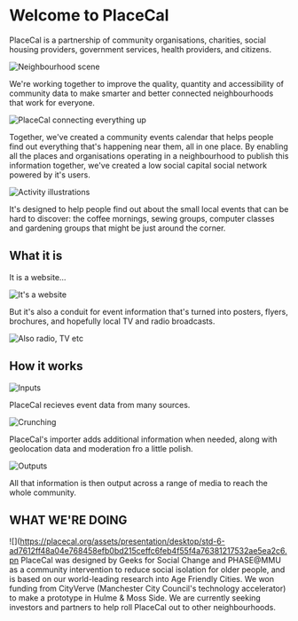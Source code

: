 # Welcome to PlaceCal

PlaceCal is a partnership of community organisations, charities, social housing providers, government services, health providers, and citizens. 

![Neighbourhood scene](https://placecal.org/assets/presentation/desktop/std-6-ad7612ff48a04e768458efb0bd215ceffc6feb4f55f4a76381217532ae5ea2c6.png)

We're working together to improve the quality, quantity and accessibility of community data to make smarter and better connected neighbourhoods that work for everyone.

![PlaceCal connecting everything up](https://placecal.org/assets/presentation/desktop/std-7-e138a7da65c84b34ccbeea69d859041a4cdd8114675f550f9d984b57728dd3e4.png)

Together, we've created a community events calendar that helps people find out everything that's happening near them, all in one place. By enabling all the places and organisations operating in a neighbourhood to publish this information together, we've created a low social capital social network powered by it's users.

![Activity illustrations](https://placecal.org/assets/presentation/desktop/std-0-0a0fecaf098f631b0c4aa48ddc69e010033320fb39a10aacb2f9bb188425a7d7.png)

It's designed to help people find out about the small local events that can be hard to discover: the coffee mornings, sewing groups, computer classes and gardening groups that might be just around the corner.

## What it is

It is a website…

![It's a website](https://placecal.org/assets/presentation/desktop/std-1-dcc7cd4e963ecf86e80f22914c4cd693bcc0da25128e4d6187a1c6683c94f233.png)

But it's also a conduit for event information that's turned into posters, flyers, brochures, and hopefully local TV and radio broadcasts.

![Also radio, TV etc](https://placecal.org/assets/presentation/desktop/std-2-429554ff786838974f7d0b2f7f3a909aed6aff299285be4af0aaa0dcbcd028fd.png)


## How it works  


![Inputs](https://placecal.org/assets/presentation/desktop/std-3-93fd59dcc08ac168782e877e563690a135880835d95084ea5d000ba7c241db46.png)

PlaceCal recieves event data from many sources.

![Crunching](https://placecal.org/assets/presentation/desktop/std-4-59c501796db4ad38d22a842288c0003aa723ea7cb39774767983052fd7f991e2.png)

PlaceCal's importer adds additional information when needed, along with geolocation data and moderation fro a little polish.

![Outputs](https://placecal.org/assets/presentation/desktop/std-5-cd71732e783aca053de069b45effd76626f654d5a916b01350e80ea11b784e37.png)

All that information is then output across a range of media to reach the whole community.


## WHAT WE'RE DOING

![](https://placecal.org/assets/presentation/desktop/std-6-ad7612ff48a04e768458efb0bd215ceffc6feb4f55f4a76381217532ae5ea2c6.pn
PlaceCal was designed by Geeks for Social Change and PHASE@MMU as a community intervention to reduce social isolation for older people, and is based on our world-leading research into Age Friendly Cities. We won funding from CityVerve \(Manchester City Council's technology accelerator\) to make a prototype in Hulme & Moss Side. We are currently seeking investors and partners to help roll PlaceCal out to other neighbourhoods.